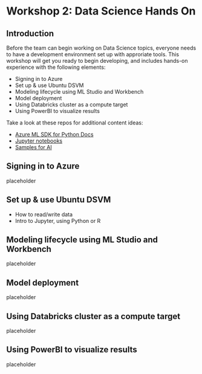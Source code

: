 # Workshop 2: Data Science Hands On

## Introduction

Before the team can begin working on Data Science topics, everyone needs to have a development environment set up with approriate tools. This workshop will get you ready to begin developing, and includes hands-on experience with the following elements:

* Signing in to Azure
* Set up & use Ubuntu DSVM
* Modeling lifecycle using ML Studio and Workbench
* Model deployment
* Using Databricks cluster as a compute target
* Using PowerBI to visualize results

Take a look at these repos for additional content ideas:

* [Azure ML SDK for Python Docs](https://docs.microsoft.com/en-us/python/api/overview/azure/ml/intro?view=azure-ml-py)
* [Jupyter notebooks](https://github.com/Azure/MachineLearningNotebooks)
* [Samples for AI](https://github.com/Microsoft/samples-for-ai)

## Signing in to Azure

placeholder

## Set up & use Ubuntu DSVM

* How to read/write data
* Intro to Jupyter, using Python or R

## Modeling lifecycle using ML Studio and Workbench

placeholder

## Model deployment

placeholder

## Using Databricks cluster as a compute target

placeholder

## Using PowerBI to visualize results

placeholder